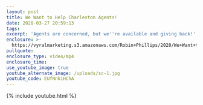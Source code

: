 ```yaml
---
layout: post
title: We Want to Help Charleston Agents!
date: 2020-03-27 20:59:13
tags:
excerpt: 'Agents are concerned, but we''re available and giving back!'
enclosure: >-
  https://vyralmarketing.s3.amazonaws.com/Robin+Phillips/2020/We+Want+to+Help+Charleston+Agents!.mp4
pullquote:
enclosure_type: video/mp4
enclosure_time:
use_youtube_image: true
youtube_alternate_image: /uploads/sc-1.jpg
youtube_code: EUfNnkiHChA
---
```


{% include youtube.html %}